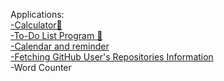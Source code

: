 Applications:
<br>[-Calculator🧮](https://github.com/LyudmilLilov/Applications/tree/main/Calculator)
<br>[-To-Do List Program 📝](https://github.com/LyudmilLilov/Applications/tree/main/To-Do%20List%20Program)
<br>[-Calendar and reminder](https://github.com/LyudmilLilov/Applications/tree/main/Calendar%20and%20reminder)
<br>[-Fetching GitHub User's Repositories Information](https://github.com/LyudmilLilov/Applications/tree/main/Fetching%20GitHub%20User's%20Repositories%20Information)
<br>-Word Counter

